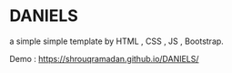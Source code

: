 # DANIELS
a simple simple template by HTML , CSS , JS , Bootstrap.

Demo : https://shrouqramadan.github.io/DANIELS/
